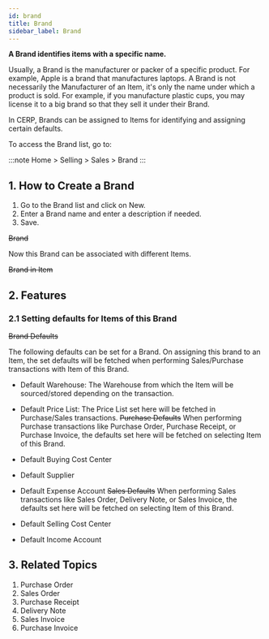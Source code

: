 ```yaml
---
id: brand
title: Brand
sidebar_label: Brand
---
```


**A Brand identifies items with a specific name.**

Usually, a Brand is the manufacturer or packer of a specific product. For example, Apple is a brand that manufactures laptops. A Brand is not necessarily the Manufacturer of an Item, it's only the name under which a product is sold. For example, if you manufacture plastic cups, you may license it to a big brand so that they sell it under their Brand.

In CERP, Brands can be assigned to Items for identifying and assigning certain defaults.

To access the Brand list, go to:

:::note
Home > Selling > Sales > Brand
:::

## 1. How to Create a Brand

1. Go to the Brand list and click on New.
1. Enter a Brand name and enter a description if needed.
1. Save.

~~Brand~~

Now this Brand can be associated with different Items.

~~Brand in Item~~

## 2. Features

### 2.1 Setting defaults for Items of this Brand

~~Brand Defaults~~

The following defaults can be set for a Brand. On assigning this brand to an Item, the set defaults will be fetched when performing Sales/Purchase transactions with Item of this Brand.

- Default Warehouse: The Warehouse from which the Item will be sourced/stored depending on the transaction.
- Default Price List: The Price List set here will be fetched in Purchase/Sales transactions.
  ~~Purchase Defaults~~
  When performing Purchase transactions like Purchase Order, Purchase Receipt, or Purchase Invoice, the defaults set here will be fetched on selecting Item of this Brand.

- Default Buying Cost Center
- Default Supplier
- Default Expense Account
  ~~Sales Defaults~~
  When performing Sales transactions like Sales Order, Delivery Note, or Sales Invoice, the defaults set here will be fetched on selecting Item of this Brand.

- Default Selling Cost Center
- Default Income Account

## 3. Related Topics

1. Purchase Order
1. Sales Order
1. Purchase Receipt
1. Delivery Note
1. Sales Invoice
1. Purchase Invoice
